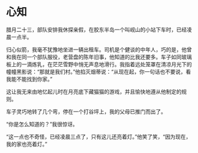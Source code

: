 # 心知

腊月二十三，部队安排我休探亲假，在胶东半岛一个叫岘山的小站下车时，已经凌晨一点半。 

 归心似箭，我毫不犹豫地坐进一辆出租车。司机是个健谈的中年人，巧的是，他曾和我在同一个部队服役，老营盘的陈年旧事，他知道的比我还要多。车子如同玻璃板上的一滴炼乳，在茫茫雪野中悄无声息地滑行。我指着远处笼罩在清凉月光下的幢幢黑影说：“那就是我们村。”他掐灭烟蒂说：“从现在起，你一句话也不要说，看我能不能找到你家。” 

 这让我无来由地忆起儿时在月亮底下藏猫猫的游戏，并且愉快地遵从他制定的规则。 

 车子灵巧地转了几个弯，停在一个打谷坪上，我的父母已推门而出了。 

 “你是怎么知道的？”我很惊讶。 

 “这一点也不奇怪，已经凌晨三点了，只有这儿还亮着灯。”他笑了笑，“因为现在，我的家也亮着灯。”
  